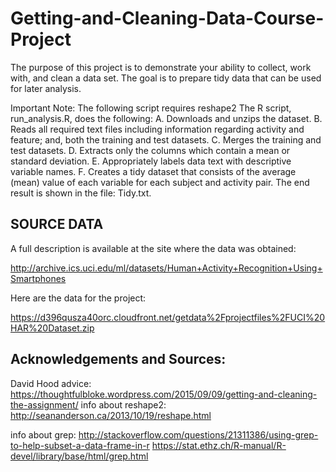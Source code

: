 # Getting-and-Cleaning-Data-Course-Project
The purpose of this project is to demonstrate your ability to collect, work with, and clean a data set. The goal is to prepare tidy data that can be used for later analysis. 

Important Note: The following script requires reshape2
The R script, run_analysis.R, does the following:
        A. Downloads and unzips the dataset.
        B. Reads all required text files including information regarding activity and feature; and, both the training and test datasets.
        C. Merges the training and test datasets.
        D. Extracts only the columns which contain a mean or standard deviation.
        E. Appropriately labels data text with descriptive variable names.
        F. Creates a tidy dataset that consists of the average (mean) value of each variable for each subject and activity pair.
The end result is shown in the file: Tidy.txt.

## SOURCE DATA
A full description is available at the site where the data was obtained:

http://archive.ics.uci.edu/ml/datasets/Human+Activity+Recognition+Using+Smartphones

Here are the data for the project:

https://d396qusza40orc.cloudfront.net/getdata%2Fprojectfiles%2FUCI%20HAR%20Dataset.zip

## Acknowledgements and Sources:
David Hood advice: https://thoughtfulbloke.wordpress.com/2015/09/09/getting-and-cleaning-the-assignment/ 
info about reshape2: http://seananderson.ca/2013/10/19/reshape.html

info about grep: http://stackoverflow.com/questions/21311386/using-grep-to-help-subset-a-data-frame-in-r
                 https://stat.ethz.ch/R-manual/R-devel/library/base/html/grep.html
